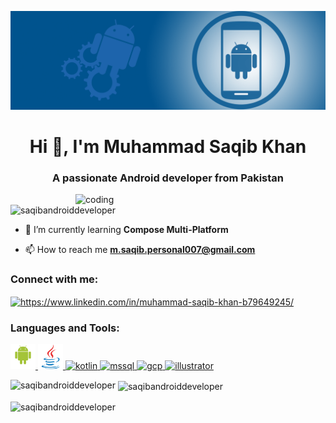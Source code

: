 ![logo](https://github.com/saqibandroiddeveloper/saqibandroiddeveloper/blob/main/android_banner.png)
<h1 align="center">Hi 👋, I'm Muhammad Saqib Khan</h1>
<h3 align="center">A passionate Android developer from Pakistan</h3>
<img align="right" alt="coding" width="400" src="https://camo.githubusercontent.com/b0476e711d948b5db51678ba19f80da25ccc88d5893852563e216ad833cbeb55/68747470733a2f2f63646e2e66696c65737461636b636f6e74656e742e636f6d2f6566625352313868543575524b756f307a6f4d41">
<p align="left"> <img src="https://komarev.com/ghpvc/?username=saqibandroiddeveloper&label=Profile%20views&color=0e75b6&style=flat" alt="saqibandroiddeveloper" /> </p>

- 🌱 I’m currently learning **Compose Multi-Platform**

- 📫 How to reach me **m.saqib.personal007@gmail.com**

<h3 align="left">Connect with me:</h3>
<p align="left">
<a href="https://linkedin.com/in/https://www.linkedin.com/in/muhammad-saqib-khan-b79649245/" target="blank"><img align="center" src="https://raw.githubusercontent.com/rahuldkjain/github-profile-readme-generator/master/src/images/icons/Social/linked-in-alt.svg" alt="https://www.linkedin.com/in/muhammad-saqib-khan-b79649245/" height="30" width="40" /></a>
</p>

<h3 align="left">Languages and Tools:</h3>
<p align="left"> <a href="https://developer.android.com" target="_blank" rel="noreferrer"> <img src="https://raw.githubusercontent.com/devicons/devicon/master/icons/android/android-original-wordmark.svg" alt="android" width="40" height="40"/> </a><a href="https://www.java.com" target="_blank" rel="noreferrer"> <img src="https://raw.githubusercontent.com/devicons/devicon/master/icons/java/java-original.svg" alt="java" width="40" height="40"/> </a> <a href="https://kotlinlang.org" target="_blank" rel="noreferrer"> <img src="https://www.vectorlogo.zone/logos/kotlinlang/kotlinlang-icon.svg" alt="kotlin" width="40" height="40"/><a href="https://www.microsoft.com/en-us/sql-server" target="_blank" rel="noreferrer"> <img src="https://www.svgrepo.com/show/303229/microsoft-sql-server-logo.svg" alt="mssql" width="40" height="40"/> </a><a href="https://cloud.google.com" target="_blank" rel="noreferrer"> <img src="https://www.vectorlogo.zone/logos/google_cloud/google_cloud-icon.svg" alt="gcp" width="40" height="40"/> </a> <a href="https://www.adobe.com/in/products/illustrator.html" target="_blank" rel="noreferrer"> <img src="https://www.vectorlogo.zone/logos/adobe_illustrator/adobe_illustrator-icon.svg" alt="illustrator" width="40" height="40"/> </a>  </a>  </p>

<p><img align="left" src="https://github-readme-stats.vercel.app/api/top-langs?username=saqibandroiddeveloper&show_icons=true&locale=en&layout=compact" alt="saqibandroiddeveloper" /></p>

<p>&nbsp;<img align="center" src="https://github-readme-stats.vercel.app/api?username=saqibandroiddeveloper&show_icons=true&locale=en" alt="saqibandroiddeveloper" /></p>

<p><img align="center" src="https://github-readme-streak-stats.herokuapp.com/?user=saqibandroiddeveloper&" alt="saqibandroiddeveloper" /></p>
